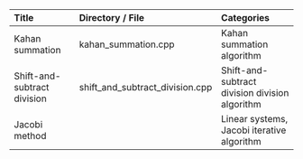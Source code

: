 | Title 							| Directory / File						| Categories  			  										|
|:----------------------------------|:--------------------------------------|:--------------------------------------------------------------|
| Kahan summation					| kahan_summation.cpp					| Kahan summation algorithm										|
| Shift-and-subtract division		| shift_and_subtract_division.cpp		| Shift-and-subtract division division algorithm				|
| Jacobi method						|										| Linear systems, Jacobi iterative algorithm					|
